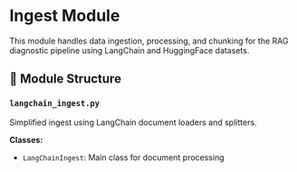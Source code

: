 # Ingest Module

This module handles data ingestion, processing, and chunking for the RAG diagnostic pipeline using LangChain and HuggingFace datasets.

## 📁 Module Structure

### `langchain_ingest.py`
Simplified ingest using LangChain document loaders and splitters.

**Classes:**
- `LangChainIngest`: Main class for document processing